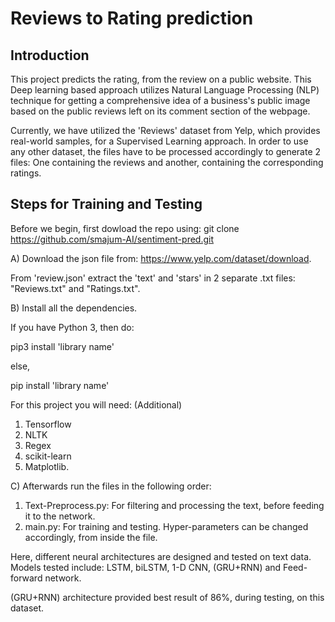 # Reviews to Rating prediction
## Introduction

This project predicts the rating, from the review on a public website. This Deep learning based approach utilizes Natural Language Processing (NLP) technique for getting a comprehensive idea of a business's public image based on the public reviews left on its comment section of the webpage.

Currently, we have utilized the 'Reviews' dataset from Yelp, which provides real-world samples, for a Supervised Learning approach. In order to use any other dataset, the files have to be processed accordingly to generate 2 files: One containing the reviews and another, containing the corresponding ratings.


## Steps for Training and Testing 

Before we begin, first dowload the repo using: git clone https://github.com/smajum-AI/sentiment-pred.git

A) Download the json file from: https://www.yelp.com/dataset/download.

From 'review.json' extract the 'text' and 'stars' in 2 separate .txt files: "Reviews.txt" and "Ratings.txt".

B) Install all the dependencies. 

If you have Python 3, then do:

pip3 install 'library name'

else,

pip install 'library name'

For this project you will need: (Additional)
1) Tensorflow
2) NLTK
3) Regex
4) scikit-learn
5) Matplotlib.

C) Afterwards run the files in the following order:

1) Text-Preprocess.py: For filtering and processing the text, before feeding it to the network.
2) main.py: For training and testing. Hyper-parameters can be changed accordingly, from inside the file.

Here, different neural architectures are designed and tested on text data. Models tested include: LSTM, biLSTM, 1-D CNN, (GRU+RNN) and Feed-forward network.

(GRU+RNN) architecture provided best result of 86%, during testing, on this dataset.

